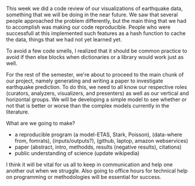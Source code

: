 This week we did a code review of our visualizations of earthquake data, something that we will be doing in the near future. We saw that several people approached the problem differently, but the main thing that we had to accomplish was making our code reproducible. People who were successfull at this implemented such features as a hash function to cache the data, things that we had not yet learned yet.

To avoid a few code smells, I realized that it should be common practice to avoid if then else blocks when dictionaries or a library would work just as well. 

For the rest of the semester, we're about to proceed to the main chunk of our project, namely generating and writing a paper to investigate earthquake prediction. To do this, we need to all know our respective roles (curators, analyzers, visualizers, and presenters) as well as our vertical and horizontal groups. We will be developing a simple model to see whether or not that is better or worse than the complex models currently in the literature.

What are we going to make?
- a reproducible program (a model-ETAS, Stark, Poisson), (data-where from, fomrats), (inputs/outputs?), (github, laptop, amazon webservices)
- paper (abstract, intro, methodds, results (negative results), citations)
- public understanding of science (update wikipedia)

I think it will be vital for us all to keep in communication and help one another out when we struggle. Also going to office hours for technical help on programming or methodologies will be essential for success. 


